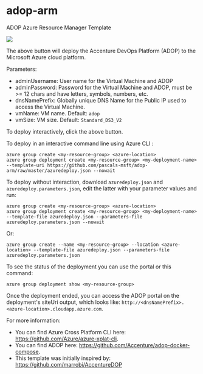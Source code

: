 # adop-arm
ADOP Azure Resource Manager Template

<a href="https://portal.azure.com/#create/Microsoft.Template/uri/https%3A%2F%2Fgithub.com%2Fpascals-msft%2Fadop-arm%2Fraw%2Fmaster%2Fazuredeploy.json" target="_blank"><img src="http://azuredeploy.net/deploybutton.png"/></a>

The above button will deploy the Accenture DevOps Platform (ADOP) to the Microsoft Azure cloud platform.

Parameters:

- adminUsername: User name for the Virtual Machine and ADOP
- adminPassword: Password for the Virtual Machine and ADOP, must be >= 12 chars and have letters, symbols, numbers, etc.
- dnsNamePrefix: Globally unique DNS Name for the Public IP used to access the Virtual Machine.
- vmName: VM name. Default: `adop`
- vmSize: VM size. Default: `Standard_DS3_V2`

To deploy interactively, click the above button.

To deploy in an interactive command line using Azure CLI :

```
azure group create <my-resource-group> <azure-location>
azure group deployment create <my-resource-group> <my-deployment-name> --template-uri https://github.com/pascals-msft/adop-arm/raw/master/azuredeploy.json --nowait
```

To deploy without interaction, download `azuredeploy.json` and `azuredeploy.parameters.json`, edit the latter with your parameter values and run:

```
azure group create <my-resource-group> <azure-location>
azure group deployment create <my-resource-group> <my-deployment-name> --template-file azuredeploy.json --parameters-file azuredeploy.parameters.json --nowait
```

Or:

```
azure group create --name <my-resource-group> --location <azure-location> --template-file azuredeploy.json --parameters-file azuredeploy.parameters.json
```

To see the status of the deployment you can use the portal or this command:
```
azure group deployment show <my-resource-group>
```

Once the deployment ended, you can access the ADOP portal on the deployment's siteUri output, which looks like: `http://<dnsNamePrefix>.<azure-location>.cloudapp.azure.com`. 

For more information:

- You can find Azure Cross Platform CLI here: https://github.com/Azure/azure-xplat-cli.
- You can find ADOP here: https://github.com/Accenture/adop-docker-compose.
- This template was initially inspired by: https://github.com/marrobi/AccentureDOP
